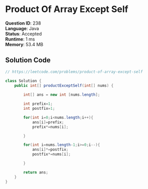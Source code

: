 # Product Of Array Except Self

**Question ID**: 238  
**Language**: Java  
**Status**: Accepted  
**Runtime**: 1 ms  
**Memory**: 53.4 MB  

## Solution Code
```java
// https://leetcode.com/problems/product-of-array-except-self

class Solution {
    public int[] productExceptSelf(int[] nums) {
        
        int[] ans = new int [nums.length];

        int prefix=1;
        int postfix=1;

        for(int i=0;i<nums.length;i++){
            ans[i]=prefix;
            prefix*=nums[i];

        }

        for(int i=nums.length-1;i>=0;i--){
            ans[i]*=postfix;
            postfix*=nums[i];

        }

        return ans;
    }
}
```
